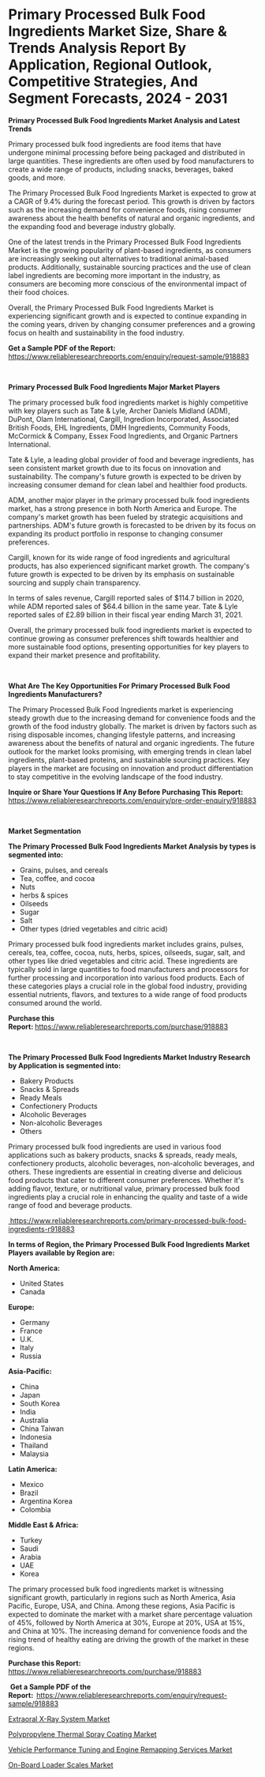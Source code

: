 <p><h1>Primary Processed Bulk Food Ingredients Market Size, Share & Trends Analysis Report By Application, Regional Outlook, Competitive Strategies, And Segment Forecasts, 2024 - 2031</h1></p><p><strong>Primary Processed Bulk Food Ingredients Market Analysis and Latest Trends</strong></p>
<p><p>Primary processed bulk food ingredients are food items that have undergone minimal processing before being packaged and distributed in large quantities. These ingredients are often used by food manufacturers to create a wide range of products, including snacks, beverages, baked goods, and more.</p><p>The Primary Processed Bulk Food Ingredients Market is expected to grow at a CAGR of 9.4% during the forecast period. This growth is driven by factors such as the increasing demand for convenience foods, rising consumer awareness about the health benefits of natural and organic ingredients, and the expanding food and beverage industry globally.</p><p>One of the latest trends in the Primary Processed Bulk Food Ingredients Market is the growing popularity of plant-based ingredients, as consumers are increasingly seeking out alternatives to traditional animal-based products. Additionally, sustainable sourcing practices and the use of clean label ingredients are becoming more important in the industry, as consumers are becoming more conscious of the environmental impact of their food choices.</p><p>Overall, the Primary Processed Bulk Food Ingredients Market is experiencing significant growth and is expected to continue expanding in the coming years, driven by changing consumer preferences and a growing focus on health and sustainability in the food industry.</p></p>
<p><strong>Get a Sample PDF of the Report:&nbsp;</strong> <a href="https://www.reliableresearchreports.com/enquiry/request-sample/918883">https://www.reliableresearchreports.com/enquiry/request-sample/918883</a></p>
<p>&nbsp;</p>
<p><strong>Primary Processed Bulk Food Ingredients Major Market Players</strong></p>
<p><p>The primary processed bulk food ingredients market is highly competitive with key players such as Tate & Lyle, Archer Daniels Midland (ADM), DuPont, Olam International, Cargill, Ingredion Incorporated, Associated British Foods, EHL Ingredients, DMH Ingredients, Community Foods, McCormick & Company, Essex Food Ingredients, and Organic Partners International.</p><p>Tate & Lyle, a leading global provider of food and beverage ingredients, has seen consistent market growth due to its focus on innovation and sustainability. The company's future growth is expected to be driven by increasing consumer demand for clean label and healthier food products.</p><p>ADM, another major player in the primary processed bulk food ingredients market, has a strong presence in both North America and Europe. The company's market growth has been fueled by strategic acquisitions and partnerships. ADM's future growth is forecasted to be driven by its focus on expanding its product portfolio in response to changing consumer preferences.</p><p>Cargill, known for its wide range of food ingredients and agricultural products, has also experienced significant market growth. The company's future growth is expected to be driven by its emphasis on sustainable sourcing and supply chain transparency.</p><p>In terms of sales revenue, Cargill reported sales of $114.7 billion in 2020, while ADM reported sales of $64.4 billion in the same year. Tate & Lyle reported sales of £2.89 billion in their fiscal year ending March 31, 2021.</p><p>Overall, the primary processed bulk food ingredients market is expected to continue growing as consumer preferences shift towards healthier and more sustainable food options, presenting opportunities for key players to expand their market presence and profitability.</p></p>
<p>&nbsp;</p>
<p><strong>What Are The Key Opportunities For Primary Processed Bulk Food Ingredients Manufacturers?</strong></p>
<p><p>The Primary Processed Bulk Food Ingredients market is experiencing steady growth due to the increasing demand for convenience foods and the growth of the food industry globally. The market is driven by factors such as rising disposable incomes, changing lifestyle patterns, and increasing awareness about the benefits of natural and organic ingredients. The future outlook for the market looks promising, with emerging trends in clean label ingredients, plant-based proteins, and sustainable sourcing practices. Key players in the market are focusing on innovation and product differentiation to stay competitive in the evolving landscape of the food industry.</p></p>
<p><strong>Inquire or Share Your Questions If Any Before Purchasing This Report:</strong> <a href="https://www.reliableresearchreports.com/enquiry/pre-order-enquiry/918883">https://www.reliableresearchreports.com/enquiry/pre-order-enquiry/918883</a></p>
<p>&nbsp;</p>
<p><strong>Market Segmentation</strong></p>
<p><strong>The Primary Processed Bulk Food Ingredients Market Analysis by types is segmented into:</strong></p>
<p><ul><li>Grains, pulses, and cereals</li><li>Tea, coffee, and cocoa</li><li>Nuts</li><li>herbs & spices</li><li>Oilseeds</li><li>Sugar</li><li>Salt</li><li>Other types (dried vegetables and citric acid)</li></ul></p>
<p><p>Primary processed bulk food ingredients market includes grains, pulses, cereals, tea, coffee, cocoa, nuts, herbs, spices, oilseeds, sugar, salt, and other types like dried vegetables and citric acid. These ingredients are typically sold in large quantities to food manufacturers and processors for further processing and incorporation into various food products. Each of these categories plays a crucial role in the global food industry, providing essential nutrients, flavors, and textures to a wide range of food products consumed around the world.</p></p>
<p><strong>Purchase this Report:&nbsp;</strong><a href="https://www.reliableresearchreports.com/purchase/918883">https://www.reliableresearchreports.com/purchase/918883</a></p>
<p>&nbsp;</p>
<p><strong>The Primary Processed Bulk Food Ingredients Market Industry Research by Application is segmented into:</strong></p>
<p><ul><li>Bakery Products</li><li>Snacks & Spreads</li><li>Ready Meals</li><li>Confectionery Products</li><li>Alcoholic Beverages</li><li>Non-alcoholic Beverages</li><li>Others</li></ul></p>
<p><p>Primary processed bulk food ingredients are used in various food applications such as bakery products, snacks & spreads, ready meals, confectionery products, alcoholic beverages, non-alcoholic beverages, and others. These ingredients are essential in creating diverse and delicious food products that cater to different consumer preferences. Whether it's adding flavor, texture, or nutritional value, primary processed bulk food ingredients play a crucial role in enhancing the quality and taste of a wide range of food and beverage products.</p></p>
<p><a href="https://www.reliableresearchreports.com/primary-processed-bulk-food-ingredients-r918883">&nbsp;https://www.reliableresearchreports.com/primary-processed-bulk-food-ingredients-r918883</a></p>
<p><strong>In terms of Region, the Primary Processed Bulk Food Ingredients Market Players available by Region are:</strong></p>
<p>
    <p> <strong> North America: </strong>
        <ul>
            <li>United States</li>
            <li>Canada</li>
        </ul>
        </p> 
    <p> <strong> Europe: </strong>
        <ul>
            <li>Germany</li>
            <li>France</li>
            <li>U.K.</li>
            <li>Italy</li>
            <li>Russia</li>
        </ul>
        </p> 
    <p> <strong> Asia-Pacific: </strong>
        <ul>
            <li>China</li>
            <li>Japan</li>
            <li>South Korea</li>
            <li>India</li>
            <li>Australia</li>
            <li>China Taiwan</li>
            <li>Indonesia</li>
            <li>Thailand</li>
            <li>Malaysia</li>
        </ul>
        </p> 
    <p> <strong> Latin America: </strong>
        <ul>
            <li>Mexico</li>
            <li>Brazil</li>
            <li>Argentina Korea</li>
            <li>Colombia</li>
        </ul>
        </p> 
    <p> <strong> Middle East & Africa: </strong>
        <ul>
            <li>Turkey</li>
            <li>Saudi</li>
            <li>Arabia</li>
            <li>UAE</li>
            <li>Korea</li>
        </ul>
    </p>
    </p>
<p><p>The primary processed bulk food ingredients market is witnessing significant growth, particularly in regions such as North America, Asia Pacific, Europe, USA, and China. Among these regions, Asia Pacific is expected to dominate the market with a market share percentage valuation of 45%, followed by North America at 30%, Europe at 20%, USA at 15%, and China at 10%. The increasing demand for convenience foods and the rising trend of healthy eating are driving the growth of the market in these regions.</p></p>
<p><strong>Purchase this Report: </strong><a href="https://www.reliableresearchreports.com/purchase/918883">https://www.reliableresearchreports.com/purchase/918883</a></p>
<p>&nbsp;<strong>Get a Sample PDF of the Report:&nbsp;&nbsp;</strong><a href="https://www.reliableresearchreports.com/enquiry/request-sample/918883">https://www.reliableresearchreports.com/enquiry/request-sample/918883</a></p>
<p><strong></strong></p>
<p><p><a href="https://www.linkedin.com/pulse/extraoral-x-ray-system-market-research-report-its-history-vunke?trackingId=hvoRAaLelMSqzHeAq6xA5A%3D%3D">Extraoral X-Ray System Market</a></p><p><a href="https://github.com/ashman753/Market-Research-Report-List-1/blob/main/polypropylene-thermal-spray-coating-market.md">Polypropylene Thermal Spray Coating Market</a></p><p><a href="https://github.com/LibbySpencer2018/Market-Research-Report-List-1/blob/main/vehicle-performance-tuning-and-engine-remapping-services-market.md">Vehicle Performance Tuning and Engine Remapping Services Market</a></p><p><a href="https://www.linkedin.com/pulse/on-board-loader-scales-market-insight-trends-growth-forecasted-sfwhc?trackingId=Vxev7i4S4YVp3X5W2zbQ4w%3D%3D">On-Board Loader Scales Market</a></p></p>